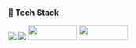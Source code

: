 ### 🐔 Tech Stack

<img src="https://img.shields.io/badge/Python-feda03?style=for-the-badge&logo=python&logoColor=white">  <img src="https://img.shields.io/badge/Jupyter-f37626?style=for-the-badge&logo=python&logoColor=white"> <img src="https://img.shields.io/badge/MYSQL-4479A1?style=plastic-square&logo=MYSQL&logoColor=white" width="100" height="30"/>  <img src="https://img.shields.io/badge/tableau-e97627?style=plastic-square&logo=tableau&logoColor=white" width="100" height="30"/>

